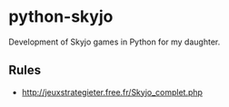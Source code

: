 # python-skyjo
Development of Skyjo games in Python for my daughter.


## Rules

- http://jeuxstrategieter.free.fr/Skyjo_complet.php
